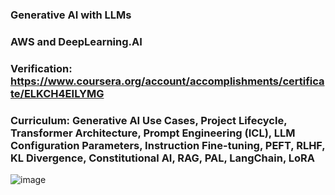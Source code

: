 ### Generative AI with LLMs
### AWS and DeepLearning.AI
### Verification: https://www.coursera.org/account/accomplishments/certificate/ELKCH4EILYMG
### Curriculum: Generative AI Use Cases, Project Lifecycle, Transformer Architecture, Prompt Engineering (ICL), LLM Configuration Parameters, Instruction Fine-tuning, PEFT, RLHF, KL Divergence, Constitutional AI, RAG, PAL, LangChain, LoRA

![image](https://github.com/user-attachments/assets/69b62543-6c6f-48fe-b424-afe697bdae92)

